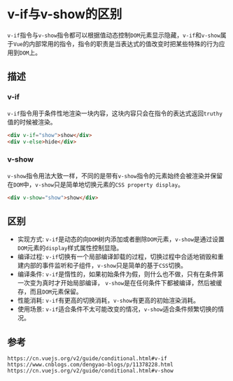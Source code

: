 # v-if与v-show的区别
`v-if`指令与`v-show`指令都可以根据值动态控制`DOM`元素显示隐藏，`v-if`和`v-show`属于`Vue`的内部常用的指令，指令的职责是当表达式的值改变时把某些特殊的行为应用到`DOM`上。

## 描述

### v-if
`v-if`指令用于条件性地渲染一块内容，这块内容只会在指令的表达式返回`truthy`值的时候被渲染。

```html
<div v-if="show">show</div>
<div v-else>hide</div>
```

### v-show
`v-show`指令用法大致一样，不同的是带有`v-show`指令的元素始终会被渲染并保留在`DOM`中，`v-show`只是简单地切换元素的`CSS property display`。
```html
<div v-show="show">show</div>
```

## 区别
* 实现方式: `v-if`是动态的向`DOM`树内添加或者删除`DOM`元素，`v-show`是通过设置`DOM`元素的`display`样式属性控制显隐。
* 编译过程: `v-if`切换有一个局部编译卸载的过程，切换过程中合适地销毁和重建内部的事件监听和子组件，`v-show`只是简单的基于`CSS`切换。
* 编译条件: `v-if`是惰性的，如果初始条件为假，则什么也不做，只有在条件第一次变为真时才开始局部编译， `v-show`是在任何条件下都被编译，然后被缓存，而且`DOM`元素保留。
* 性能消耗: `v-if`有更高的切换消耗，`v-show`有更高的初始渲染消耗。
* 使用场景: `v-if`适合条件不太可能改变的情况，`v-show`适合条件频繁切换的情况。



## 参考

```
https://cn.vuejs.org/v2/guide/conditional.html#v-if
https://www.cnblogs.com/dengyao-blogs/p/11378228.html
https://cn.vuejs.org/v2/guide/conditional.html#v-show
```
